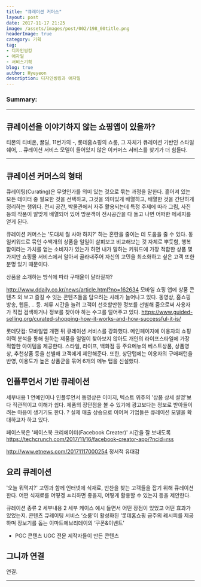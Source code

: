 ```yaml
---
title: "큐레이션 커머스"
layout: post
date: 2017-11-17 21:25
image: /assets/images/post/002/198_00title.png
headerImage: true
category: 기획
tag:
- 디자인씽킹
- 애자일
- 서비스기획
blog: true
author: Hyeyeon
description: 디자인씽킹과 애자일
---
```


### Summary:

---

## 큐레이션을 이야기하지 않는 쇼핑앱이 있을까?

티몬의 티비온, 꿀딜, 11번가의 -, 롯데홈쇼핑의 쇼룸, 그 자체가 큐레이션 기반인 스타일쉐어, .. 큐레이션 서비스 모델이 들어있지 않은 이커머스 서비스를 찾기가 더 힘들다.

---

## 큐레이션 커머스의 형태

큐레이팅(Curating)은 무엇인가를 의미 있는 것으로 묶는 과정을 말한다. 흩어져 있는 모든 데이터 중 필요한 것을 선택하고, 그것을 의미있게 배열하고, 배열한 것을 간단하게 정리하는 행위다. 전시 공간, 박물관에서 자주 활용되는데 특정 주제에 따라 그림, 사진 등의 작품이 알맞게 배열되어 있어 방문객이 전시공간을 다 돌고 나면 어떠한 메세지를 얻게 된다.

큐레이션 커머스는 '도대체 뭘 사야 하지?' 하는 혼란을 줄이는 데 도움을 줄 수 있다. 동일키워드로 묶인 수백개의 상품을 일일이 살펴보고 비교해보는 것 자체로 뿌듯함, 행복함이라는 가치를 얻는 소비자가 있는가 하면 내가 말하는 키워드에 가장 적합한 상품 몇 가지만 쇼핑몰 서비스에서 알아서 골라내주어 자신의 고민을 최소화하고 싶은 고객 또한 분명 있기 때문이다.

상품을 소개하는 방식에 따라 구매율이 달라질까?

http://www.ddaily.co.kr/news/article.html?no=162634
모바일 쇼핑 앱에 상품 콘텐츠 외 보고 즐길 수 잇는 콘텐츠들을 담으려는 사례가 늘어나고 있다. 동영상, 홈쇼핑방송, 웹툰, .. 등. 체류 시간을 늘려
고객이 선호할만한 정보를 선별해 줌으로써 사용자가 직접 검색하거나 정보를 찾아야 하는 수고를 덜어주고 있다.
https://www.guided-selling.org/curated-shopping-how-it-works-and-how-successful-it-is/

롯데닷컴: 모바일앱 개편 뒤 큐레이션 서비스를 강화했다. 메인페이지에 이용자의 쇼핑 이력 분석을 통해 원하는 제품을 일일이 찾아보지 않아도 개인의 라이프스타일에 가장 적합한 아이템을 제공한다. 스타일, 라이프, 백화점 등 주요메뉴의 베스트상품, 상품영상, 추천상품 등을 선별해 고객에게 제안해준다. 또한, 상단탭에는 이용자의 구매패턴을 반영, 이용도가 높은 상품군을 묶어 6개의 메뉴 탭을 신설했다.

## 인플루언서 기반 큐레이션
세부내용 1
연예인이나 인플루언서
동영상은 이미지, 텍스트 위주의 '상품 상세 설명'보다 직관적이고 이해가 쉽다. 제품의 장단점을 볼 수 있기에 광고보다는 정보로 받아들이려는 마음이 생기기도 한다. ? 실제 매출 상승으로 이어져 기업들은 큐레이션 모델을 확대하고자 하고 있다.

페이스북은 '페이스북 크리에이터(Facebook Creater)' 시간을 잘 보내도록
https://techcrunch.com/2017/11/16/facebook-creator-app/?ncid=rss

http://www.etnews.com/20171117000254
정서적 유대감

## 요리 큐레이션

'오늘 뭐먹지?' 고민과 함께 인터넷에 식재료, 반찬을 찾는 고객들을 잡기 위해 큐레이션한다. 어떤 식재료를 어떻겡 ㅛ리하면 좋을지, 어떻게 활용할 수 있는지 등을 제안한다.

큐레이션 종류 2
세부내용 2
세부 케이스 예시 들면서 어떤 장점이 있었고 어떤 효과가 있었는지.
콘텐츠 큐레이팅 서비스 ‘쇼룸’이 활성화된 ‘롯데홈쇼핑
금주의 레시피를 제공하며 장보기를 돕는 이마트에브리데이의 ‘쿠폰&이벤트’

- PGC 콘텐츠
UGC
전문 제작자들이 만든 콘텐츠

## 그니까 연결

연결.

---
